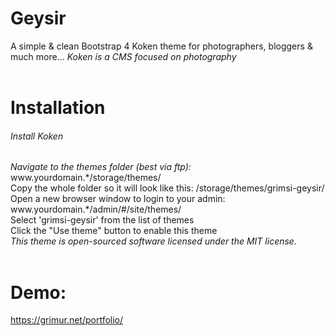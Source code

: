 <h1>Geysir</h1>
A simple & clean Bootstrap 4 Koken theme for photographers, bloggers & much more...
<i>Koken is a CMS focused on photography</i>
<br><br>
<h1>Installation</h1>
<h6>Install Koken</h6>
<i>Navigate to the themes folder (best via ftp):</i><br>
www.yourdomain.*/storage/themes/<br>
Copy the whole folder so it will look like this: /storage/themes/grimsi-geysir/<br>
Open a new browser window to login to your admin:<br>
www.yourdomain.*/admin/#/site/themes/<br>
Select 'grimsi-geysir' from the list of themes<br>
Click the "Use theme" button to enable this theme<br>
<i>This theme is open-sourced software licensed under the MIT license.</i><br><br>
<h1>Demo:</h1>
<a href="https://grimur.net/portfolio/">https://grimur.net/portfolio/</a>
